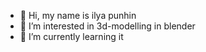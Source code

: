 - 👋 Hi, my name is ilya punhin
- 👀 I’m interested in 3d-modelling in blender
- 🌱 I’m currently learning it


<!---
punhin-ru/punhin-ru is a ✨ special ✨ repository because its `README.md` (this file) appears on your GitHub profile.
You can click the Preview link to take a look at your changes.
--->

